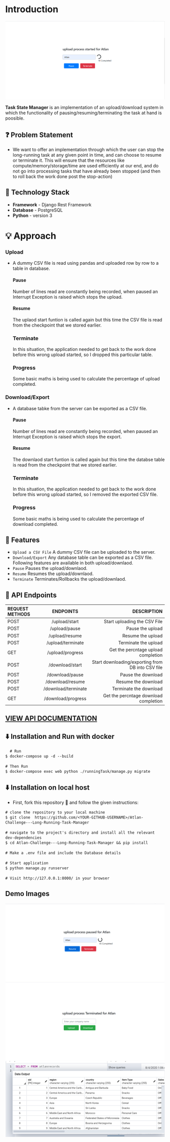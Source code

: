 # Introduction
![](https://github.com/Manvityagi/Atlan-Challenge---Long-Running-Task-Manager/blob/master/images/start.PNG)

**Task State Manager** is an implementation of an upload/download system in which the functionality of pausing/resuming/terminating the task at hand is poosible.


## ❓ Problem  Statement
- We want to offer an implementation through which the user can stop the long-running task at any given point in time, and can choose to resume or terminate it. This will ensure that the resources like compute/memory/storage/time are used efficiently at our end, and do not go into processing tasks that have already been stopped (and then to roll back the work done post the stop-action)

## 🚧  Technology Stack
- **Framework** - Django Rest Framework 
- **Database** - PostgreSQL
- **Python** - version 3   


# 💡 Approach
### Upload 
- A dummy CSV file is read using pandas and uploaded row by row to a table in database.
    #### Pause
    Number of lines read are constantly being recorded, when paused an Interrupt Exception is raised which stops the upload.
     #### Resume
    The uplaod start funtion is called again but this time the CSV file is read from the checkpoint that we stored earlier.
    ### Terminate
    In this situation, the application needed to get back to the work done before this wrong upload started, so I dropped this particular table. 
    ### Progress
    Some basic maths is being used to calculate the percentage of upload completed.

### Download/Export
- A database tabke from the server can be exported as a CSV file.
    #### Pause
    Number of lines read are constantly being recorded, when paused an Interrupt Exception is raised which stops the export.
     #### Resume
    The downlaod start funtion is called again but this time the databse table is read from the checkpoint that we stored earlier. 
    ### Terminate
    In this situation, the application needed to get back to the work done before this wrong upload started, so I removed the exported CSV file. 
    ### Progress
    Some basic maths is being used to calculate the percentage of download completed.


## 🔨  Features
  - ```Upload a CSV File``` A dummy CSV file can be uploaded to the server. 
  - ```Download/Export``` Any database table can be exported as a CSV file. 
    Following features are available in both upload/downlaod.  
- ```Pause``` Pauses the upload/downlaod.
- ```Resume``` Resumes the upload/downlaod.
- ```Terminate``` Terminates/Rollbacks the upload/downlaod.



## 🔨  API Endpoints

|  REQUEST METHODS | ENDPOINTS | DESCRIPTION |
| :---         |     :---:      |          ---: |
| POST   | /upload/start    |  Start uploading the CSV File    |
| POST      | /upload/pause       | Pause the upload      |
| POST   | /upload/resume     | Resume the upload    |
| POST      | /upload/terminate       | Terminate the upload     |
| GET  | /upload/progress     | Get the percntage upload completion    |
| POST   | /download/start    | Start downloading/exporting from DB into CSV file   |
| POST      | /download/pause       | Pause the download       |
| POST   | /download/resume     |Resume the download    |
| POST      | /download/terminate       | Terminate the download    |
| GET   | /download/progress     | Get the percntage download completion    |
  ## [VIEW API DOCUMENTATION](https://documenter.getpostman.com/view/6209199/T1DwbYtX?version=latest)


## ⬇️ Installation and Run with docker
```
  # Run
$ docker-compose up -d --build

# Then Run
$ docker-compose exec web python ./runningTask/manage.py migrate
```

## ⬇️ Installation on local host 
 - First, fork this repository 🍴 and follow the given instructions:
 ```
 # clone the repository to your local machine
$ git clone  https://github.com/<YOUR-GITHUB-USERNAME>/Atlan-Challenge---Long-Running-Task-Manager

# navigate to the project's directory and install all the relevant dev-dependencies
$ cd Atlan-Challenge---Long-Running-Task-Manager && pip install

# Make a .env file and include the Database details

# Start application
$ python manage.py runserver 

# Visit http://127.0.0.1:8000/ in your browser
 ```
 
 ## Demo Images
![](https://github.com/Manvityagi/Atlan-Challenge---Long-Running-Task-Manager/blob/master/images/demo%60.PNG)
![](https://github.com/Manvityagi/Atlan-Challenge---Long-Running-Task-Manager/blob/master/images/demo2.PNG)
![](https://github.com/Manvityagi/Atlan-Challenge---Long-Running-Task-Manager/blob/master/images/demo3.PNG)




